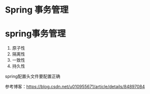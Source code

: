 # Spring 事务管理

   # spring事务管理

1. 原子性
2. 隔离性
3. 一致性
4. 持久性

spring配置头文件要配置正确

参考博客：https://blog.csdn.net/u010955671/article/details/84897084


